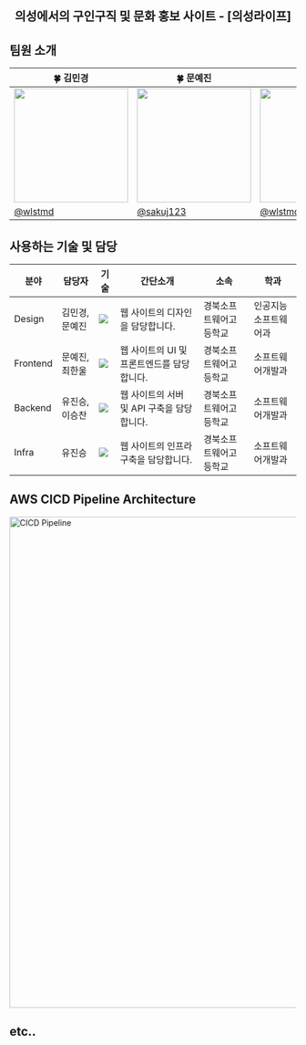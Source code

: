 <div align="center">
  <h2>의성에서의 구인구직 및 문화 홍보 사이트 - [의성라이프]</h2>
</div>

## 팀원 소개
<table align=center>
    <thead>
        <tr>
            <th style="text-align:center;" >🍀 김민경</th>
            <th style="text-align:center;" >🍀 문예진</th>
            <th style="text-align:center;" >🍀 이승찬</th>
            <th style="text-align:center;" >🍀 최한울</th>
            <th style="text-align:center;" >🍀 유진승</th>
        </tr>
    </thead>
    <tbody>
      <tr>
        <td><img width="200" src="https://avatars.githubusercontent.com/u/127307160?v=4"/></td>
        <td><img width="200" src="https://avatars.githubusercontent.com/u/131837279?v=4"/></td>
        <td><img width="200" src="https://avatars.githubusercontent.com/u/127307160?v=4"/></td>
        <td><img width="200" src="https://avatars.githubusercontent.com/u/126975800?v=4"/></td>
        <td><img width="200" src="https://avatars.githubusercontent.com/u/127307160?v=4"/></td>
      </tr>
      <tr>
        <td><a href="https://github.com/wlstmd">@wlstmd</a></td>
        <td><a href="https://github.com/sakuj123">@sakuj123</a></td>
        <td><a href="https://github.com/wlstmd">@wlstmd</a></td>
        <td><a href="https://github.com/chaos-0809">@chaos-0809</a></td>
        <td><a href="https://github.com/wlstmd">@wlstmd</a></td>
      </tr>
    </tbody>
</table>


## 사용하는 기술 및 담당

| 분야 | 담당자 | 기술 | 간단소개 | 소속 | 학과 |
| ------------- | ---------------------- | -------------------------- | ----------------------- | ----------------------------  | -------------- | 
| Design  | 김민경, 문예진 | <img src="https://img.shields.io/badge/figma-F24E1E?style=flat-square&logo=figma&logoColor=white"/>| 웹 사이트의 디자인을 담당합니다. | 경북소프트웨어고등학교 | 인공지능소프트웨어과 |
| Frontend | 문예진, 최한울 | <img src="https://img.shields.io/badge/React-61DAFB?style=flat-square&logo=React&logoColor=white"/>| 웹 사이트의 UI 및 프론트엔드를 담당합니다. | 경북소프트웨어고등학교 | 소프트웨어개발과 |
| Backend | 유진승, 이승찬 | <img src="https://img.shields.io/badge/NestJS-E0234E?style=flat-square&logo=NestJS&logoColor=white"/>| 웹 사이트의 서버 및 API 구축을 담당합니다. | 경북소프트웨어고등학교 | 소프트웨어개발과 |
| Infra | 유진승 | <img src="https://img.shields.io/badge/AWS-000000?style=flat-square&logo=AmazonAWS&logoColor=white"/>| 웹 사이트의 인프라 구축을 담당합니다. | 경북소프트웨어고등학교 | 소프트웨어개발과 |

## AWS CICD Pipeline Architecture

<img width="861" alt="CICD Pipeline" src="https://github.com/gbsw-apd/.github/assets/127307160/5bf2a259-c011-4738-b967-d16b83291677">

## etc..
